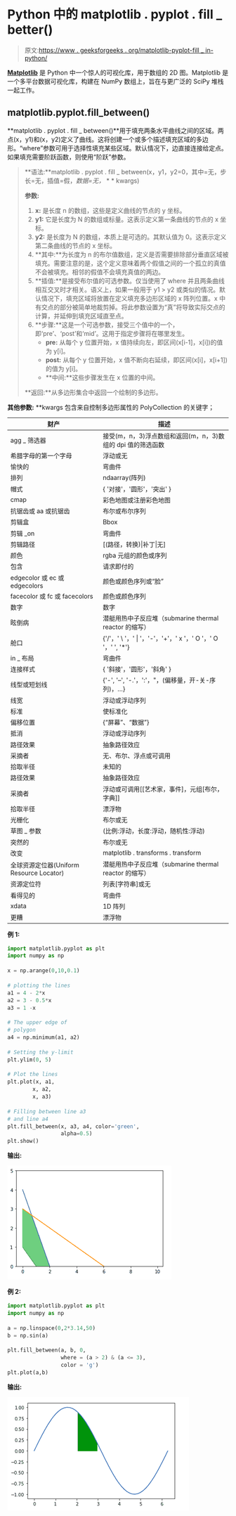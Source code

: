 # Python 中的 matplotlib . pyplot . fill _ better()

> 原文:[https://www . geeksforgeeks . org/matplotlib-pyplot-fill _ in-python/](https://www.geeksforgeeks.org/matplotlib-pyplot-fill_between-in-python/)

[**Matplotlib**](http://geeksforgeeks.org/python-matplotlib-an-overview/) 是 Python 中一个惊人的可视化库，用于数组的 2D 图。Matplotlib 是一个多平台数据可视化库，构建在 NumPy 数组上，旨在与更广泛的 SciPy 堆栈一起工作。

## matplotlib.pyplot.fill_between()

**matplotlib . pyplot . fill _ between()**用于填充两条水平曲线之间的区域。两点(x，y1)和(x，y2)定义了曲线。这将创建一个或多个描述填充区域的多边形。“where”参数可用于选择性填充某些区域。默认情况下，边直接连接给定点。如果填充需要阶跃函数，则使用“阶跃”参数。

> **语法:**matplotlib . pyplot . fill _ between(x，y1，y2=0，其中=无，步长=无，插值=假，*数据=无，* * * kwargs)
> 
> **参数:**
> 
> 1.  **x:** 是长度 n 的数组，这些是定义曲线的节点的 y 坐标。
> 2.  **y1:** 它是长度为 N 的数组或标量。这表示定义第一条曲线的节点的 x 坐标。
> 3.  **y2:** 是长度为 N 的数组，本质上是可选的。其默认值为 0。这表示定义第二条曲线的节点的 x 坐标。
> 4.  **其中:**为长度为 n 的布尔值数组，定义是否需要排除部分垂直区域被填充。需要注意的是，这个定义意味着两个假值之间的一个孤立的真值不会被填充。相邻的假值不会填充真值的两边。
> 5.  **插值:**是接受布尔值的可选参数。仅当使用了 where 并且两条曲线相互交叉时才相关。语义上，如果一般用于 y1 > y2 或类似的情况。默认情况下，填充区域将放置在定义填充多边形区域的 x 阵列位置。x 中有交点的部分被简单地裁剪掉。将此参数设置为“真”将导致实际交点的计算，并延伸到填充区域直至点。
> 6.  **步骤:**这是一个可选参数，接受三个值中的一个，即‘pre’、‘post’和‘mid’。这用于指定步骤将在哪里发生。
>     *   **pre:** 从每个 y 位置开始，x 值持续向左，即区间(x[i-1]，x[i])的值为 y[i]。
>     *   **post:** 从每个 y 位置开始，x 值不断向右延续，即区间(x[i]，x[i+1])的值为 y[i]。
>     *   **中间:**这些步骤发生在 x 位置的中间。
> 
> **返回:**从多边形集合中返回一个绘制的多边形。

**其他参数:** **kwargs 包含来自控制多边形属性的 PolyCollection 的关键字；

| 财产 | 描述 |
| --- | --- |
| agg _ 筛选器 | 接受(m，n，3)浮点数组和返回(m，n，3)数组的 dpi 值的筛选函数 |
| 希腊字母的第一个字母 | 浮动或无 |
| 愉快的 | 弯曲件 |
| 排列 | ndaarray(阵列) |
| 帽式 | { '对接'，'圆形'，'突出' } | 氯林可霉素 | 长度为 2 的浮动序列；可能会在具有 vmin 和 vmax kwargs 的方法中被覆盖。 |
| cmap | 彩色地图或注册彩色地图 |
| 抗锯齿或 aa 或抗锯齿 | 布尔或布尔序列 |
| 剪辑盒 | Bbox |
| 剪辑 _on | 弯曲件 |
| 剪辑路径 | [(路径，转换)&#124;补丁&#124;无] |
| 颜色 | rgba 元组的颜色或序列 |
| 包含 | 请求即付的 |
| edgecolor 或 ec 或 edgecolors | 颜色或颜色序列或“脸” |
| facecolor 或 fc 或 facecolors | 颜色或颜色序列 |
| 数字 | 数字 |
| 眩倒病 | 潜艇用热中子反应堆（submarine thermal reactor 的缩写） |
| 舱口 | {'/'，' \ '，' &#124; '，'-'，'+'，' x '，' O '，' O '，' ', '*'} |
| in _ 布局 | 弯曲件 |
| 连接样式 | { '斜接'，'圆形'，'斜角' } |
| 线型或短划线 | {'-', '–', '-.'，':'，"，(偏移量，开-关-序列)，…} |
| 线宽 | 浮动或浮动序列 |
| 标准 | 使标准化 |
| 偏移位置 | {“屏幕”、“数据”} |
| 抵消 | 浮动或浮动序列 |
| 路径效果 | 抽象路径效应 |
| 采摘者 | 无、布尔、浮点或可调用 |
| 拾取半径 | 未知的 |
| 路径效果 | 抽象路径效应 |
| 采摘者 | 浮动或可调用[[艺术家，事件]，元组[布尔，字典]] |
| 拾取半径 | 漂浮物 |
| 光栅化 | 布尔或无 |
| 草图 _ 参数 | (比例:浮动，长度:浮动，随机性:浮动) |
| 突然的 | 布尔或无 |
| 改变 | matplotlib . transforms . transform |
| 全球资源定位器(Uniform Resource Locator) | 潜艇用热中子反应堆（submarine thermal reactor 的缩写） |
| 资源定位符 | 列表[字符串]或无 |
| 看得见的 | 弯曲件 |
| xdata | 1D 阵列 |
| 更糟 | 漂浮物 |

**例 1:**

```py
import matplotlib.pyplot as plt
import numpy as np

x = np.arange(0,10,0.1)

# plotting the lines
a1 = 4 - 2*x
a2 = 3 - 0.5*x
a3 = 1 -x

# The upper edge of
# polygon
a4 = np.minimum(a1, a2)

# Setting the y-limit
plt.ylim(0, 5)

# Plot the lines
plt.plot(x, a1,
        x, a2,
        x, a3)

# Filling between line a3 
# and line a4
plt.fill_between(x, a3, a4, color='green',
                 alpha=0.5)
plt.show()
```

**输出:**

![python-matplotlib-find-between-1](img/558da833dfdf391dd5f6c638f576172d.png)

**例 2:**

```py
import matplotlib.pyplot as plt
import numpy as np

a = np.linspace(0,2*3.14,50)
b = np.sin(a)

plt.fill_between(a, b, 0,
                 where = (a > 2) & (a <= 3),
                 color = 'g')
plt.plot(a,b)
```

**输出:**

![python-matplotlib-fill-between2-](img/35ec1545877fda6de12b714ce9d39d8f.png)